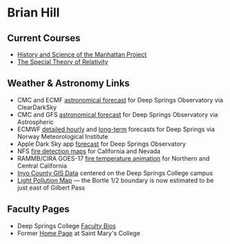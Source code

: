 # Brian Hill

## Current Courses

* [History and Science of the Manhattan Project](https://github.com/observatree/manhattan-project/)
* [The Special Theory of Relativity](https://github.com/observatree/special-relativity)

## Weather &amp; Astronomy Links

* CMC and ECMF [astronomical forecast](https://www.cleardarksky.com/c/DpSprObCAkey.html?1) for Deep Springs Observatory via ClearDarkSky
* CMC and GFS [astronomical forecast](https://www.astrospheric.com/?Latitude=37.3749&Longitude=-117.9802) for Deep Springs Observatory via Astrospheric
* ECMWF [detailed hourly](https://www.yr.no/place/USA/California/Deep_Springs/hour_by_hour_detailed.html) and [long-term](https://www.yr.no/place/USA/California/Deep_Springs/long.html) forecasts for Deep Springs via Norway Meteorological Institute
* Apple Dark Sky app [forecast](https://darksky.net/forecast/37.3749,-117.9802/us12/en) for Deep Springs Observatory
* NFS [fire detection maps](https://fsapps.nwcg.gov/afm/activefiremaps.php?sensor=goes&op=maps&rCode=cgb) for California and Nevada
* RAMMB/CIRA GOES-17 [fire temperature animation](https://rammb-slider.cira.colostate.edu/?sat=goes-17&z=5&im=12&ts=1&st=0&et=0&speed=200&motion=loop&map=1&lat=0&opacity%5B0%5D=1&hidden%5B0%5D=0&pause=0&slider=-1&hide_controls=1&mouse_draw=0&follow_feature=0&follow_hide=0&s=rammb-slider&sec=full_disk&p%5B0%5D=fire_temperature&x=13488.140625&y=3295.15625) for Northern and Central California
* [Inyo County GIS Data](https://gis.inyoco.com/arcgis/apps/webappviewer/index.html?id=4f0e9813612040c3994f0ec22235fba4&center=413215.4992%2C4136912.6261%2C26911&scale=7040.6821) centered on the Deep Springs College campus
* [Light Pollution Map](https://darksitefinder.com/maps/world.html#10/37.3749/-117.9802) &mdash; the Bortle 1/2 boundary is now estimated to be just east of Gilbert Pass

## Faculty Pages

* Deep Springs College [Faculty Bios](http://deepsprings.edu/academics/#faculty)
* Former [Home Page](http://physics.stmarys-ca.edu/faculty/brianhill/index.html) at Saint Mary's College
